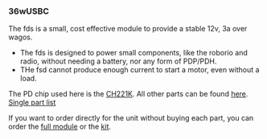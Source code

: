 ### 36wUSBC

The fds is a small, cost effective module to provide a stable 12v, 3a over wagos.

- The fds is designed to power small components, like the roborio and radio, without needing a battery, nor any form of PDP/PDH.
- THe fsd cannot produce enough current to start a motor, even without a load. 

The PD chip used here is the [CH221K](https://www.lcsc.com/product-detail/C5125736.html).
All other parts can be found [here](https://www.digikey.com/en/mylists/list/D9UPKH628E). [Single part list](https://www.digikey.com/en/mylists/list/HRV7I1BS3E)

If you want to order directly for the unit without buying each part, you can order the [full module](https://example.com) or the [kit](https://example.org).
